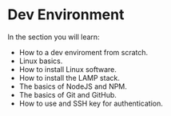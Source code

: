 # Dev Environment

In the section you will learn:
* How to a dev enviroment from scratch.
* Linux basics.
* How to install Linux software.
* How to install the LAMP stack.
* The basics of NodeJS and NPM.
* The basics of Git and GitHub.
* How to use and SSH key for authentication.

